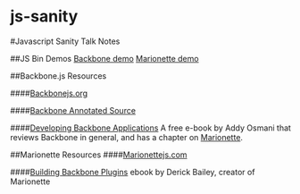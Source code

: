 js-sanity
=========

#Javascript Sanity Talk Notes

##JS Bin Demos
[Backbone demo](http://jsbin.com/arihiw/2/edit)
[Marionette demo](http://jsbin.com/anuyuk/2/edit)

##Backbone.js Resources

####[Backbonejs.org](http://backbonejs.org)

####[Backbone Annotated Source](http://backbonejs.org/docs/backbone.html)

####[Developing Backbone Applications](http://addyosmani.github.io/backbone-fundamentals/)
A free e-book by Addy Osmani that reviews Backbone in general, and has a chapter on [Marionette](http://addyosmani.github.io/backbone-fundamentals/#marionettejs-backbone.marionette).

##Marionette Resources
####[Marionettejs.com](http://marionettejs.com)

####[Building Backbone Plugins](https://leanpub.com/building-backbone-plugins) ebook by Derick Bailey, creator of Marionette
